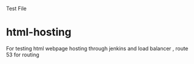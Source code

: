 Test File

# html-hosting
For testing html webpage hosting through jenkins and load balancer , route 53 for routing
